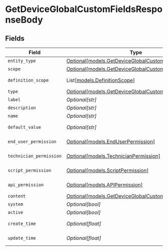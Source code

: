 # GetDeviceGlobalCustomFieldsResponseBody


## Fields

| Field                                                                                                        | Type                                                                                                         | Required                                                                                                     | Description                                                                                                  |
| ------------------------------------------------------------------------------------------------------------ | ------------------------------------------------------------------------------------------------------------ | ------------------------------------------------------------------------------------------------------------ | ------------------------------------------------------------------------------------------------------------ |
| `entity_type`                                                                                                | [Optional[models.GetDeviceGlobalCustomFieldsEntityType]](../models/getdeviceglobalcustomfieldsentitytype.md) | :heavy_minus_sign:                                                                                           | Entity Type                                                                                                  |
| `scope`                                                                                                      | [Optional[models.GetDeviceGlobalCustomFieldsScope]](../models/getdeviceglobalcustomfieldsscope.md)           | :heavy_minus_sign:                                                                                           | Scope                                                                                                        |
| `definition_scope`                                                                                           | List[[models.DefinitionScope](../models/definitionscope.md)]                                                 | :heavy_minus_sign:                                                                                           | Definition Scope                                                                                             |
| `type`                                                                                                       | [Optional[models.GetDeviceGlobalCustomFieldsType]](../models/getdeviceglobalcustomfieldstype.md)             | :heavy_minus_sign:                                                                                           | Type                                                                                                         |
| `label`                                                                                                      | *Optional[str]*                                                                                              | :heavy_minus_sign:                                                                                           | Label                                                                                                        |
| `description`                                                                                                | *Optional[str]*                                                                                              | :heavy_minus_sign:                                                                                           | Description                                                                                                  |
| `name`                                                                                                       | *Optional[str]*                                                                                              | :heavy_minus_sign:                                                                                           | Name                                                                                                         |
| `default_value`                                                                                              | *Optional[str]*                                                                                              | :heavy_minus_sign:                                                                                           | Default Value                                                                                                |
| `end_user_permission`                                                                                        | [Optional[models.EndUserPermission]](../models/enduserpermission.md)                                         | :heavy_minus_sign:                                                                                           | End User Permission                                                                                          |
| `technician_permission`                                                                                      | [Optional[models.TechnicianPermission]](../models/technicianpermission.md)                                   | :heavy_minus_sign:                                                                                           | Technician Permission                                                                                        |
| `script_permission`                                                                                          | [Optional[models.ScriptPermission]](../models/scriptpermission.md)                                           | :heavy_minus_sign:                                                                                           | Script Permission                                                                                            |
| `api_permission`                                                                                             | [Optional[models.APIPermission]](../models/apipermission.md)                                                 | :heavy_minus_sign:                                                                                           | Public API Permission                                                                                        |
| `content`                                                                                                    | [Optional[models.GetDeviceGlobalCustomFieldsContent]](../models/getdeviceglobalcustomfieldscontent.md)       | :heavy_minus_sign:                                                                                           | N/A                                                                                                          |
| `system`                                                                                                     | *Optional[bool]*                                                                                             | :heavy_minus_sign:                                                                                           | System                                                                                                       |
| `active`                                                                                                     | *Optional[bool]*                                                                                             | :heavy_minus_sign:                                                                                           | Active                                                                                                       |
| `create_time`                                                                                                | *Optional[float]*                                                                                            | :heavy_minus_sign:                                                                                           | Create Time                                                                                                  |
| `update_time`                                                                                                | *Optional[float]*                                                                                            | :heavy_minus_sign:                                                                                           | Update Time                                                                                                  |